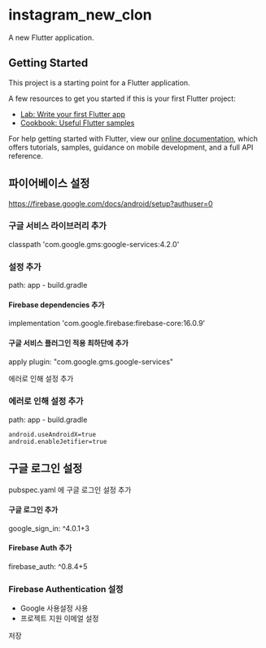 # instagram_new_clon

A new Flutter application.

## Getting Started

This project is a starting point for a Flutter application.

A few resources to get you started if this is your first Flutter project:

- [Lab: Write your first Flutter app](https://flutter.io/docs/get-started/codelab)
- [Cookbook: Useful Flutter samples](https://flutter.io/docs/cookbook)

For help getting started with Flutter, view our 
[online documentation](https://flutter.io/docs), which offers tutorials, 
samples, guidance on mobile development, and a full API reference.


## 파이어베이스 설정
https://firebase.google.com/docs/android/setup?authuser=0

### 구글 서비스 라이브러리 추가
classpath 'com.google.gms:google-services:4.2.0'

### 설정 추가
path: app - build.gradle

#### Firebase dependencies 추가
implementation 'com.google.firebase:firebase-core:16.0.9'

#### 구글 서비스 플러그인 적용 최하단에 추가
apply plugin: "com.google.gms.google-services"


에러로 인해 설정 추가

### 에러로 인해 설정 추가
path: app - build.gradle
```properties
android.useAndroidX=true
android.enableJetifier=true
```

## 구글 로그인 설정
pubspec.yaml 에 구글 로그인 설정 추가

#### 구글 로그인 추가
google_sign_in: ^4.0.1+3
#### Firebase Auth 추가
firebase_auth: ^0.8.4+5

### Firebase Authentication 설정
- Google 사용설정 사용
- 프로젝트 지원 이메얼 설정

저장
